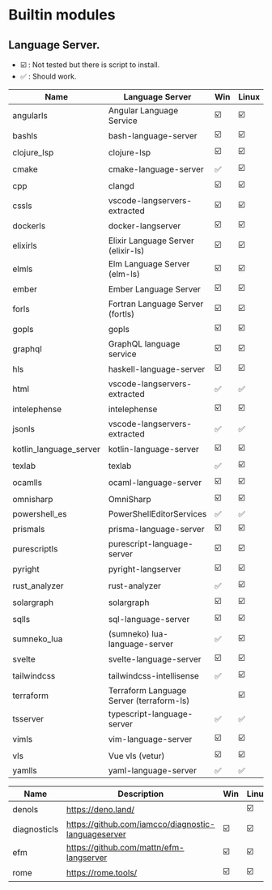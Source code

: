 # Builtin modules
## Language Server.

- :ballot_box_with_check: : Not tested but there is script to install.
- :white_check_mark: : Should work.

| Name                   | Language Server                          | Win                     | Linux                   |
| ---------------------- | ---------------------------------------- | ----------------------- | ----------------------- |
| angularls              | Angular Language Service                 | :ballot_box_with_check: | :ballot_box_with_check: |
| bashls                 | bash-language-server                     | :ballot_box_with_check: | :ballot_box_with_check: |
| clojure_lsp            | clojure-lsp                              | :ballot_box_with_check: | :ballot_box_with_check: |
| cmake                  | cmake-language-server                    | :white_check_mark:      | :ballot_box_with_check: |
| cpp                    | clangd                                   | :ballot_box_with_check: | :ballot_box_with_check: |
| cssls                  | vscode-langservers-extracted             | :ballot_box_with_check: | :ballot_box_with_check: |
| dockerls               | docker-langserver                        | :ballot_box_with_check: | :ballot_box_with_check: |
| elixirls               | Elixir Language Server (elixir-ls)       | :ballot_box_with_check: | :ballot_box_with_check: |
| elmls                  | Elm Language Server (elm-ls)             | :ballot_box_with_check: | :ballot_box_with_check: |
| ember                  | Ember Language Server                    | :ballot_box_with_check: | :ballot_box_with_check: |
| forls                  | Fortran Language Server (fortls)         | :ballot_box_with_check: | :ballot_box_with_check: |
| gopls                  | gopls                                    | :ballot_box_with_check: | :ballot_box_with_check: |
| graphql                | GraphQL language service                 | :ballot_box_with_check: | :ballot_box_with_check: |
| hls                    | haskell-language-server                  | :ballot_box_with_check: | :ballot_box_with_check: |
| html                   | vscode-langservers-extracted             | :white_check_mark:      | :white_check_mark:      |
| intelephense           | intelephense                             | :ballot_box_with_check: | :ballot_box_with_check: |
| jsonls                 | vscode-langservers-extracted             | :white_check_mark:      | :white_check_mark:      |
| kotlin_language_server | kotlin-language-server                   | :ballot_box_with_check: | :ballot_box_with_check: |
| texlab                 | texlab                                   | :white_check_mark:      | :ballot_box_with_check: |
| ocamlls                | ocaml-language-server                    | :ballot_box_with_check: | :ballot_box_with_check: |
| omnisharp              | OmniSharp                                | :ballot_box_with_check: | :ballot_box_with_check: |
| powershell_es          | PowerShellEditorServices                 | :white_check_mark:      | :white_check_mark:      |
| prismals               | prisma-language-server                   | :ballot_box_with_check: | :ballot_box_with_check: |
| purescriptls           | purescript-language-server               | :ballot_box_with_check: | :ballot_box_with_check: |
| pyright                | pyright-langserver                       | :ballot_box_with_check: | :ballot_box_with_check: |
| rust_analyzer          | rust-analyzer                            | :white_check_mark:      | :ballot_box_with_check: |
| solargraph             | solargraph                               | :ballot_box_with_check: | :ballot_box_with_check: |
| sqlls                  | sql-language-server                      | :ballot_box_with_check: | :ballot_box_with_check: |
| sumneko_lua            | (sumneko) lua-language-server            | :white_check_mark:      | :ballot_box_with_check: |
| svelte                 | svelte-language-server                   | :ballot_box_with_check: | :ballot_box_with_check: |
| tailwindcss            | tailwindcss-intellisense                 | :white_check_mark:      | :ballot_box_with_check: |
| terraform              | Terraform Language Server (terraform-ls) |                         | :ballot_box_with_check: |
| tsserver               | typescript-language-server               | :white_check_mark:      | :white_check_mark:      |
| vimls                  | vim-language-server                      | :ballot_box_with_check: | :ballot_box_with_check: |
| vls                    | Vue vls (vetur)                          | :ballot_box_with_check: | :ballot_box_with_check: |
| yamlls                 | yaml-language-server                     | :white_check_mark:      | :white_check_mark:      |

| Name         | Description                                         | Win                     | Linux                   |
| ------------ | --------------------------------------------------- | ----------------------- | ----------------------- |
| denols       | https://deno.land/                                  |                         | :ballot_box_with_check: |
| diagnosticls | https://github.com/iamcco/diagnostic-languageserver | :ballot_box_with_check: | :ballot_box_with_check: |
| efm          | https://github.com/mattn/efm-langserver             | :ballot_box_with_check: | :ballot_box_with_check: |
| rome         | https://rome.tools/                                 | :ballot_box_with_check: | :ballot_box_with_check: |
